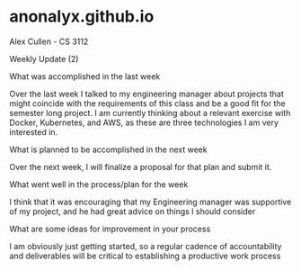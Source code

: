# anonalyx.github.io
Alex Cullen - CS 3112

Weekly Update (2)

What was accomplished in the last week

Over the last week I talked to my engineering manager about projects that might coincide with the requirements of this class and be a good fit for the semester long project. I am currently thinking about a relevant exercise with Docker, Kubernetes, and AWS, as these are three technologies I am very interested in.


What is planned to be accomplished in the next week

Over the next week, I will finalize a proposal for that plan and submit it.


What went well in the process/plan for the week

I think that it was encouraging that my Engineering manager was supportive of my project, and he had great advice on things I should consider


What are some ideas for improvement in your process

I am obviously just getting started, so a regular cadence of accountability and deliverables will be critical to establishing a productive work process
